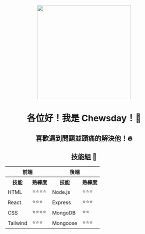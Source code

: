 <div align="center">
  <img src="https://media1.giphy.com/media/v1.Y2lkPTc5MGI3NjExY2psNmExdWN3YXB4ZXNtNW1uZjZmOGhqZDhtcGd1YXhieGpvYnc3MyZlcD12MV9pbnRlcm5hbF9naWZfYnlfaWQmY3Q9Zw/JIX9t2j0ZTN9S/giphy.gif" width="300px">  
</div>


<h1 align="center">
  各位好！我是 Chewsday！🐳
</h1>


<h2 align="center">
  喜歡遇到問題並頭痛的解決他！🔥
</h2>

<h2 align="center">
  技能組 📜
</h2>


<table align="center">
  <tr>
    <th colspan="2">前端</th>
    <th colspan="2">後端</th>
  </tr>
  <tr>
    <th>技能</th>
    <th>熟練度</th>
    <th>技能</th>
    <th>熟練度</th>
  </tr>
  <tr>
    <td>HTML</td>
    <td>⭐⭐⭐⭐</td>
    <td>Node.js</td>
    <td>⭐⭐⭐</td>
  </tr>
  <tr>
    <td>React</td>
    <td>⭐⭐⭐</td>
    <td>Express</td>
    <td>⭐⭐⭐</td>
  </tr>
  <tr>
    <td>CSS</td>
    <td>⭐⭐⭐⭐</td>
    <td>MongoDB</td>
    <td>⭐⭐</td>
  </tr>
  <tr>
    <td>Tailwind</td>
    <td>⭐⭐⭐</td>
    <td>Mongoose</td>
    <td>⭐⭐⭐</td>
  </tr>
</table>


